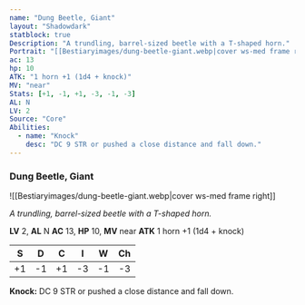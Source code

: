 ```yaml
---
name: "Dung Beetle, Giant"
layout: "Shadowdark"
statblock: true
Description: "A trundling, barrel-sized beetle with a T-shaped horn."
Portrait: "[[Bestiaryimages/dung-beetle-giant.webp|cover ws-med frame right]]"
ac: 13
hp: 10
ATK: "1 horn +1 (1d4 + knock)"
MV: "near"
Stats: [+1, -1, +1, -3, -1, -3]
AL: N
LV: 2
Source: "Core"
Abilities:
  - name: "Knock"
    desc: "DC 9 STR or pushed a close distance and fall down."
---
```


### Dung Beetle, Giant

![[Bestiaryimages/dung-beetle-giant.webp|cover ws-med frame right]]

_A trundling, barrel-sized beetle with a T-shaped horn._

**LV** 2, **AL** N
**AC** 13, **HP** 10, **MV** near
**ATK** 1 horn +1 (1d4 + knock)

|  S  |  D  |  C  |  I  |  W  |  Ch  |
|:---:|:---:|:---:|:---:|:---:|:----:|
| +1 | -1 | +1 | -3 | -1 | -3 |

**Knock:** DC 9 STR or pushed a close distance and fall down.

